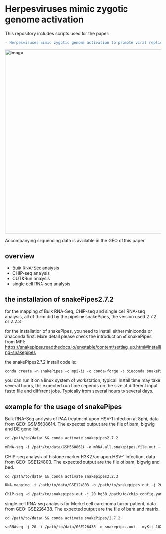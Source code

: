# Herpesviruses mimic zygotic genome activation

This repository includes scripts used for the paper: 

```diff 
- Herpesviruses mimic zygotic genome activation to promote viral replication
```


<img width="595" alt="image" src="https://github.com/jiangtan01/Herpesviruses-mimic-zygotic-genome-activation-to-promote-viral-replication/assets/67500766/e82a2419-6969-4387-b935-7a7c92958f88">




Accompanying sequencing data is available in the GEO of this paper.



## overview

* Bulk RNA-Seq analysis
* CHIP-seq analysis
* CUT&Run analysis
* single cell RNA-seq analysis

## the installation of snakePipes2.7.2

for the mapping of Bulk RNA-Seq, CHIP-seq and single cell RNA-seq analysis, all of them did by the pipeline snakePipes, the version used 2.7.2 or 2.2.3

for the installation of snakePipes, you need to install either miniconda or anaconda first. More detail please check the introduction of snakePipes from MPI: https://snakepipes.readthedocs.io/en/stable/content/setting_up.html#installing-snakepipes

the snakePipes2.7.2 install code is: 
```diff
conda create -n snakePipes -c mpi-ie -c conda-forge -c bioconda snakePipes2.7.2
```

you can run it on a linux system of workstation, typicall install time may take several hours, the expected run time  depends on the size of different input fastq file and different jobs. Typically from several hours to several days. 
  
## example for the usage of snakePipes

Bulk RNA-Seq analysis of PAA treatment upon HSV-1 infection at 8phi, data from GEO: GSM5608614. The expected output are the file of bam, bigwig and DE gene list.

```diff
cd /path/to/data/ && conda activate snakepipes2.7.2

mRNA-seq -i /path/to/data/GSM5608614 -o mRNA.all.snakepipes.file.out --sampleSheet sampleInfo.8hpi.tsv -j 20 hg38_HSV1_GFP_1107
```
CHIP-seq analysis of histone marker H3K27ac upon HSV-1 infection,	data from GEO: GSE124803. The expected output are the file of bam, bigwig and bed.
```diff
cd /path/to/data/ && conda activate snakepipes2.2.3

DNA-mapping -i /path/to/data/GSE124803 -o /path/to/snakepipes.out -j 20 --DAG --fastqc --dedup --properPairs --mapq 3 --bwBinSize 25 hg38

ChIP-seq -d /path/to/snakepipes.out -j 20 hg38 /path/to/chip_config.yaml
```  
single cell RNA-seq analysis for  Merkel cell carcinoma tumor patient, data from GEO: GSE226438. The expected output are the file of bam and matrix.
```diff
cd /path/to/data/ && conda activate snakePipes/2.7.2

scRNAseq -j 20 -i /path/to/data/GSE226438 -o snakepipes.out --myKit 10Xv3 --STARsoloCoords 1,16,17,12 hg38_MCV  
```







